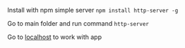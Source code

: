 Install with npm simple server
```npm install http-server -g```

Go to main folder and run command
```http-server```

Go to [localhost](http://192.168.56.1:8080) to work with app
